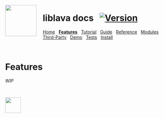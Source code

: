 <a href="https://git.io/liblava"><img align="left" src="https://github.com/liblava.png" width="100" style="margin:0px 20px 0px 0px"></a>

# liblava docs &nbsp; [![Version](https://img.shields.io/badge/Version-0.7.0-blue)](https://git.io/liblava)

[Home](README.md) &nbsp; **[Features](Features.md)** &nbsp; [Tutorial](Tutorial.md) &nbsp; [Guide](Guide.md) &nbsp; [Reference](Reference.md) &nbsp; [Modules](Modules.md) &nbsp; [Third-Party](Third-Party.md) &nbsp; [Demo](Demo.md) &nbsp; [Tests](Tests.md) &nbsp; [Install](Install.md)

<br />

# Features

*WIP*

<br />

<a href="https://git.io/liblava"><img src="https://github.com/liblava.png" width="50"></a>
